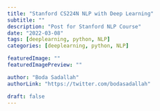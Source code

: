 ```yaml
---
title: "Stanford CS224N NLP with Deep Learning"
subtitle: ""
description: "Post for Stanford NLP Course"
date: "2022-03-08"
tags: [deeplearning, python, NLP]
categories: [deeplearning, python, NLP]

featuredImage: ""
featuredImagePreview: ""

author: "Boda Sadallah"
authorLink: "https://twitter.com/bodasadallah"

draft: false
---
```


